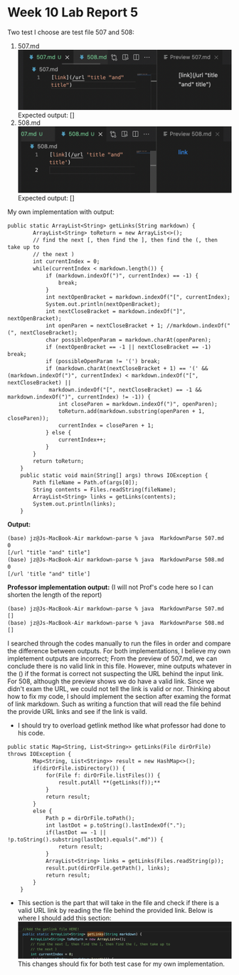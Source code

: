 # Week 10 Lab Report 5 
Two test I choose are test file 507 and 508:
1. 507.md ![507](pictures/507.png)
    Expected output: []
2. 508.md ![508](pictures/508.png)
    Expected output: []

My own implementation with output:
```
public static ArrayList<String> getLinks(String markdown) {
        ArrayList<String> toReturn = new ArrayList<>();
        // find the next [, then find the ], then find the (, then take up to
        // the next )
        int currentIndex = 0;
        while(currentIndex < markdown.length()) {
            if (markdown.indexOf(")", currentIndex) == -1) {
                break;
            }
            int nextOpenBracket = markdown.indexOf("[", currentIndex);
            System.out.println(nextOpenBracket);
            int nextCloseBracket = markdown.indexOf("]", nextOpenBracket);
            int openParen = nextCloseBracket + 1; //markdown.indexOf("(", nextCloseBracket);
            char possibleOpenParam = markdown.charAt(openParen);
            if (nextOpenBracket == -1 || nextCloseBracket == -1) break;
            if (possibleOpenParam != '(') break;
            if (markdown.charAt(nextCloseBracket + 1) == '(' && (markdown.indexOf(")", currentIndex) < markdown.indexOf("[", nextCloseBracket) ||
             markdown.indexOf("[", nextCloseBracket) == -1 && markdown.indexOf(")", currentIndex) != -1)) {
                int closeParen = markdown.indexOf(")", openParen);
                toReturn.add(markdown.substring(openParen + 1, closeParen));
                currentIndex = closeParen + 1;
            } else {
                currentIndex++;
            }
        }
        return toReturn;
    }
    public static void main(String[] args) throws IOException {
		Path fileName = Path.of(args[0]);
	    String contents = Files.readString(fileName);
        ArrayList<String> links = getLinks(contents);
        System.out.println(links);
    }
```
**Output:**
```
(base) jz@Js-MacBook-Air markdown-parse % java  MarkdownParse 507.md
0
[/url "title "and" title"]
(base) jz@Js-MacBook-Air markdown-parse % java  MarkdownParse 508.md 
0
[/url 'title "and" title']
```
**Professor implementation output:** (I will not Prof's code here so I can shorten the length of the report)
```
(base) jz@Js-MacBook-Air markdown-parse % java  MarkdownParse 507.md
[]
(base) jz@Js-MacBook-Air markdown-parse % java  MarkdownParse 508.md
[]
```
I searched through the codes manually to run the files in order and compare the difference between outputs. 
For both implementations, I believe my own impletement outputs are incorrect; From the preview of 507.md, we can conclude there is no valid link in this file. However, mine outputs whatever in the () if the format is correct not suspecting the URL behind the input link. For 508, although the preview shows we do have a valid link. Since we didn't exam the URL, we could not tell the link is valid or nor.
Thinking about how to fix my code, I should implement the section after examing the format of link markdown. Such as writing a function that will read the file behind the provide URL links and see if the link is vaild. 


- I should try to overload getlink method like what professor had done to his code. 
```
public static Map<String, List<String>> getLinks(File dirOrFile) throws IOException {
        Map<String, List<String>> result = new HashMap<>();
        if(dirOrFile.isDirectory()) {
            for(File f: dirOrFile.listFiles()) {
                result.putAll **(getLinks(f));**
            }
            return result;
        }
        else {
            Path p = dirOrFile.toPath();
            int lastDot = p.toString().lastIndexOf(".");
            if(lastDot == -1 || !p.toString().substring(lastDot).equals(".md")) {
                return result;
            }
            ArrayList<String> links = getLinks(Files.readString(p));
            result.put(dirOrFile.getPath(), links);
            return result;
        }
    }
``` 
- This section is the part that will take in the file and check if there is a valid URL link by reading the file behind the provided link. Below is where I should add this section:
![addCode](pictures/AddCode.png)
This changes should fix for both test case for my own implementation. 


